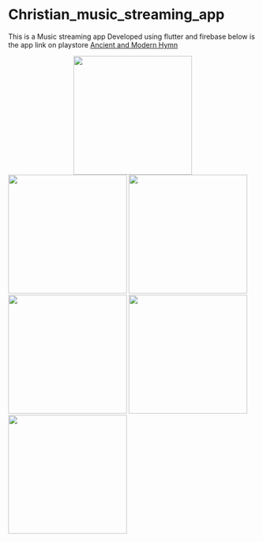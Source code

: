 # Christian_music_streaming_app
This is a Music streaming app Developed using flutter and firebase
below is the app link on playstore <a href="https//play.google.com/store/apps/details?id=com.Dafesoftware.audio_ancient_and_modern_hymn"> Ancient and Modern Hymn </a>

<div style="text-align:center">
<img src="https://raw.githubusercontent.com/prof22/Christian_music_streaming_app/screenshot1.jpg" width="240"/>
</div>
<img src="https://raw.githubusercontent.com/prof22/Christian_music_streaming_app/screenshot2.jpg" width="240"/>
<img src="https://raw.githubusercontent.com/prof22/Christian_music_streaming_app/screenshot3.jpg" width="240"/>
<img src="https://raw.githubusercontent.com/prof22/Christian_music_streaming_app/screenshot4.jpg" width="240"/>
<img src="https://raw.githubusercontent.com/prof22/Christian_music_streaming_app/screenshot5.jpg" width="240"/>
<img src="https://raw.githubusercontent.com/prof22/Christian_music_streaming_app/screenshot6.jpg" width="240"/>
